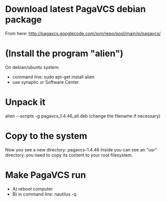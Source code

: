 # Download latest PagaVCS debian package #
From here: http://pagavcs.googlecode.com/svn/repo/pool/main/p/pagavcs/

# (Install the program "alien") #
On debian/ubuntu system:
  * command line:  sudo apt-get install alien
  * use synaptic or Software Center

# Unpack it #

alien --scripts -g pagavcs\_1.4.46\_all.deb
(change the filename if necessary)

# Copy to the system #

Now you see a new directory:
pagavcs-1.4.46
Inside you can see an "usr" directory, you need to copy its content to your root filesystem.

# Make PagaVCS run #
  * A) reboot computer
  * B) in command line: nautilus -q